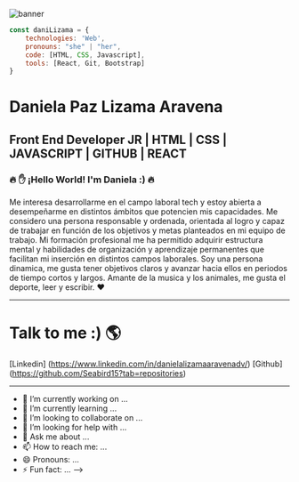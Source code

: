 ![banner](./img/daniela%20L.%20aravena%20front%20end%20developer.png)


``` js 
const daniLizama = {
    technologies: 'Web',
    pronouns: "she" | "her",
    code: [HTML, CSS, Javascript],
    tools: [React, Git, Bootstrap]
}
```
# Daniela Paz Lizama Aravena
## Front End Developer JR | HTML | CSS | JAVASCRIPT | GITHUB | REACT

### :fire: :hand: ¡Hello World! I'm Daniela :)  :fire:

Me interesa desarrollarme en el campo laboral tech y estoy abierta a desempeñarme en distintos ámbitos que potencien mis capacidades. Me considero una persona responsable y ordenada, orientada al logro y capaz de 
trabajar en función de los objetivos y metas planteados en mi equipo de trabajo.
Mi formación profesional me ha permitido adquirir estructura mental y habilidades de organización y aprendizaje permanentes que facilitan mi inserción en distintos campos laborales.
Soy una persona dinamica, me gusta tener objetivos claros y avanzar hacia ellos en periodos de tiempo cortos y largos. Amante de la musica y los animales, me gusta el deporte, leer y escribir. :heart:

--------

# Talk to me :) :earth_americas:


[Linkedin] (https://www.linkedin.com/in/danielalizamaaravenadv/)
[Github] (https://github.com/Seabird15?tab=repositories)

-------

- 🔭 I’m currently working on ...
- 🌱 I’m currently learning ...
- 👯 I’m looking to collaborate on ...
- 🤔 I’m looking for help with ...
- 💬 Ask me about ...
- 📫 How to reach me: ...
- 😄 Pronouns: ...
- ⚡ Fun fact: ...
-->
